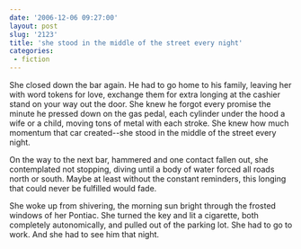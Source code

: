 ```yaml
---
date: '2006-12-06 09:27:00'
layout: post
slug: '2123'
title: 'she stood in the middle of the street every night'
categories:
 - fiction
---
```


She closed down the bar again. He had to go home to his family, leaving her with word tokens for love, exchange them for extra longing at the cashier stand on your way out the door. She knew he forgot every promise the minute he pressed down on the gas pedal, each cylinder under the hood a wife or a child, moving tons of metal with each stroke. She knew how much momentum that car created--she stood in the middle of the street every night.

On the way to the next bar, hammered and one contact fallen out, she contemplated not stopping, diving until a body of water forced all roads north or south. Maybe at least without the constant reminders, this longing that could never be fulfilled would fade.

She woke up from shivering, the morning sun bright through the frosted windows of her Pontiac. She turned the key and lit a cigarette, both completely autonomically, and pulled out of the parking lot. She had to go to work. And she had to see him that night.
